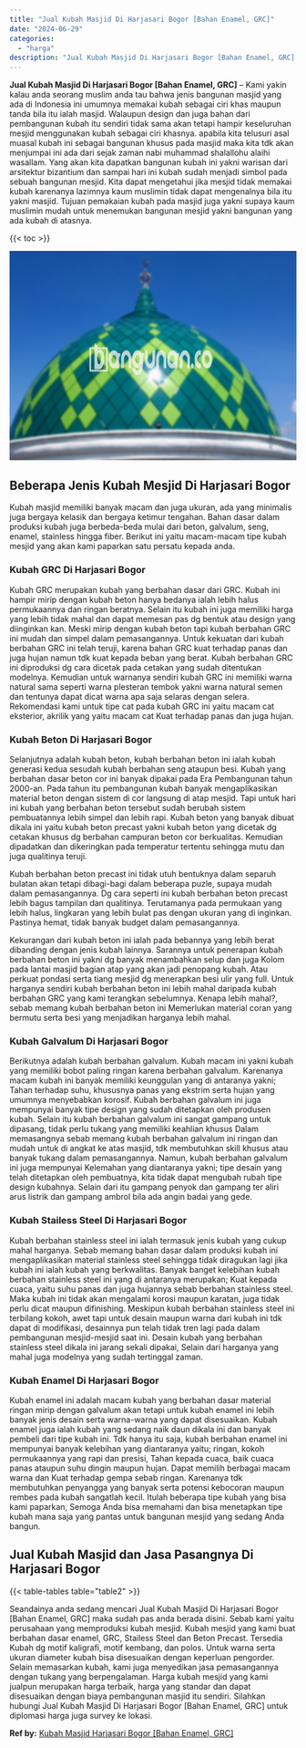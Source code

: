 ```yaml
---
title: "Jual Kubah Masjid Di Harjasari Bogor [Bahan Enamel, GRC]"
date: "2024-06-29"
categories: 
  - "harga"
description: "Jual Kubah Masjid Di Harjasari Bogor [Bahan Enamel, GRC]. Seandainya anda sedang mencari Jual Kubah Masjid Di Harjasari Bogor [Bahan Enamel, GRC] maka suda..."
---
```


**Jual Kubah Masjid Di Harjasari Bogor \[Bahan Enamel, GRC\]** – Kami yakin kalau anda seorang muslim anda tau bahwa jenis bangunan masjid yang ada di Indonesia ini umumnya memakai kubah sebagai ciri khas maupun tanda bila itu ialah masjid. Walaupun design dan juga bahan dari pembangunan kubah itu sendiri tidak sama akan tetapi hampir keseluruhan mesjid menggunakan kubah sebagai ciri khasnya. apabila kita telusuri asal muasal kubah ini sebagai bangunan khusus pada masjid maka kita tdk akan menjumpai ini ada dari sejak zaman nabi muhammad shalallohu alaihi wasallam. Yang akan kita dapatkan bangunan kubah ini yakni warisan dari arsitektur bizantium dan sampai hari ini kubah sudah menjadi simbol pada sebuah bangunan mesjid. Kita dapat mengetahui jika mesjid tidak memakai kubah karenanya lazimnya kaum muslimin tidak dapat mengenalnya bila itu yakni masjid. Tujuan pemakaian kubah pada masjid juga yakni supaya kaum muslimin mudah untuk menemukan bangunan mesjid yakni bangunan yang ada kubah di atasnya.

{{< toc >}}

![Jual Kubah Masjid Di Harjasari Bogor [Bahan Enamel, GRC]](/images/jual-kubah-masjid-05.png)

## Beberapa Jenis Kubah Mesjid Di Harjasari Bogor

Kubah masjid memiliki banyak macam dan juga ukuran, ada yang minimalis juga bergaya kelasik dan bergaya ketimur tengahan. Bahan dasar dalam produksi kubah juga berbeda-beda mulai dari beton, galvalum, seng, enamel, stainless hingga fiber. Berikut ini yaitu macam-macam tipe kubah mesjid yang akan kami paparkan satu persatu kepada anda.

### Kubah GRC Di Harjasari Bogor

Kubah GRC merupakan kubah yang berbahan dasar dari GRC. Kubah ini hampir mirip dengan kubah beton hanya bedanya ialah lebih halus permukaannya dan ringan beratnya. Selain itu kubah ini juga memiliki harga yang lebih tidak mahal dan dapat memesan pas dg bentuk atau design yang diinginkan kan. Meski mirip dengan kubah beton tapi kubah berbahan GRC ini mudah dan simpel dalam pemasangannya. Untuk kekuatan dari kubah berbahan GRC ini telah teruji, karena bahan GRC kuat terhadap panas dan juga hujan namun tdk kuat kepada beban yang berat. Kubah berbahan GRC ini diproduksi dg cara dicetak pada cetakan yang sudah ditentukan modelnya. Kemudian untuk warnanya sendiri kubah GRC ini memiliki warna natural sama seperti warna plesteran tembok yakni warna natural semen dan tentunya dapat dicat warna apa saja selaras dengan selera. Rekomendasi kami untuk tipe cat pada kubah GRC ini yaitu macam cat eksterior, akrilik yang yaitu macam cat Kuat terhadap panas dan juga hujan.

### Kubah Beton Di Harjasari Bogor

Selanjutnya adalah kubah beton, kubah berbahan beton ini ialah kubah generasi kedua sesudah kubah berbahan seng ataupun besi. Kubah yang berbahan dasar beton cor ini banyak dipakai pada Era Pembangunan tahun 2000-an. Pada tahun itu pembangunan kubah banyak mengaplikasikan material beton dengan sistem di cor langsung di atap mesjid. Tapi untuk hari ini kubah yang berbahan beton tersebut sudah berubah sistem pembuatannya lebih simpel dan lebih rapi. Kubah beton yang banyak dibuat dikala ini yaitu kubah beton precast yakni kubah beton yang dicetak dg cetakan khusus dg berbahan campuran beton cor berkualitas. Kemudian dipadatkan dan dikeringkan pada temperatur tertentu sehingga mutu dan juga qualitinya teruji.

Kubah berbahan beton precast ini tidak utuh bentuknya dalam separuh bulatan akan tetapi dibagi-bagi dalam beberapa puzle, supaya mudah dalam pemasangannya. Dg cara seperti ini kubah berbahan beton precast lebih bagus tampilan dan qualitinya. Terutamanya pada permukaan yang lebih halus, lingkaran yang lebih bulat pas dengan ukuran yang di inginkan. Pastinya hemat, tidak banyak budget dalam pemasangannya.

Kekurangan dari kubah beton ini ialah pada bebannya yang lebih berat dibanding dengan jenis kubah lainnya. Sarannya untuk penerapan kubah berbahan beton ini yakni dg banyak menambahkan selup dan juga Kolom pada lantai masjid bagian atap yang akan jadi penopang kubah. Atau perkuat pondasi serta tiang mesjid dg menerapkan besi ulir yang full. Untuk harganya sendiri kubah berbahan beton ini lebih mahal daripada kubah berbahan GRC yang kami terangkan sebelumnya. Kenapa lebih mahal?, sebab memang kubah berbahan beton ini Memerlukan material coran yang bermutu serta besi yang menjadikan harganya lebih mahal.

### Kubah Galvalum Di Harjasari Bogor

Berikutnya adalah kubah berbahan galvalum. Kubah macam ini yakni kubah yang memiliki bobot paling ringan karena berbahan galvalum. Karenanya macam kubah ini banyak memiliki keunggulan yang di antaranya yakni; Tahan terhadap suhu, khususnya panas yang ekstrim serta hujan yang umumnya menyebabkan korosif. Kubah berbahan galvalum ini juga mempunyai banyak tipe design yang sudah ditetapkan oleh produsen kubah. Selain itu kubah berbahan galvalum ini sangat gampang untuk dipasang, tidak perlu tukang yang memiliki keahlian khusus Dalam memasangnya sebab memang kubah berbahan galvalum ini ringan dan mudah untuk di angkat ke atas masjid, tdk membutuhkan skill khusus atau banyak tukang dalam pemasangannya. Namun, kubah berbahan galvalum ini juga mempunyai Kelemahan yang diantaranya yakni; tipe desain yang telah ditetapkan oleh pembuatnya, kita tidak dapat mengubah rubah tipe design kubahnya. Selain dari itu gampang penyok dan gampang ter aliri arus listrik dan gampang ambrol bila ada angin badai yang gede.

### Kubah Stailess Steel Di Harjasari Bogor

Kubah berbahan stainless steel ini ialah termasuk jenis kubah yang cukup mahal harganya. Sebab memang bahan dasar dalam produksi kubah ini mengaplikasikan material stainless steel sehingga tidak diragukan lagi jika kubah ini ialah kubah yang berkwalitas. Banyak banget kelebihan kubah berbahan stainless steel ini yang di antaranya merupakan; Kuat kepada cuaca, yaitu suhu panas dan juga hujannya sebab berbahan stainless steel. Maka kubah ini tidak akan mengalami korosi maupun karatan, juga tidak perlu dicat maupun difinishing. Meskipun kubah berbahan stainless steel ini terbilang kokoh, awet tapi untuk desain maupun warna dari kubah ini tdk dapat di modifikasi, desainnya pun telah tidak tren lagi pada dalam pembangunan mesjid-mesjid saat ini. Desain kubah yang berbahan stainless steel dikala ini jarang sekali dipakai, Selain dari harganya yang mahal juga modelnya yang sudah tertinggal zaman.

### Kubah Enamel Di Harjasari Bogor

Kubah enamel ini adalah macam kubah yang berbahan dasar material ringan mirip dengan galvalum akan tetapi untuk kubah enamel ini lebih banyak jenis desain serta warna-warna yang dapat disesuaikan. Kubah enamel juga ialah kubah yang sedang naik daun dikala ini dan banyak pembeli dari tipe kubah ini. Tdk hanya itu saja, kubah berbahan enamel ini mempunyai banyak kelebihan yang diantaranya yaitu; ringan, kokoh permukaannya yang rapi dan presisi, Tahan kepada cuaca, baik cuaca panas ataupun suhu dingin maupun hujan. Dapat memilih berbagai macam warna dan Kuat terhadap gempa sebab ringan. Karenanya tdk membutuhkan penyangga yang banyak serta potensi kebocoran maupun rembes pada kubah sangatlah kecil. Itulah beberapa tipe kubah yang bisa kami paparkan, Semoga Anda bisa memahami dan bisa menetapkan tipe kubah mana saja yang pantas untuk bangunan mesjid yang sedang Anda bangun.

## Jual Kubah Masjid dan Jasa Pasangnya Di Harjasari Bogor

{{< table-tables table="table2" >}}

Seandainya anda sedang mencari Jual Kubah Masjid Di Harjasari Bogor \[Bahan Enamel, GRC\] maka sudah pas anda berada disini. Sebab kami yaitu perusahaan yang memproduksi kubah mesjid. Kubah mesjid yang kami buat berbahan dasar enamel, GRC, Stailess Steel dan Beton Precast. Tersedia Kubah dg motif kaligrafi, motif kembang, dan polos. Untuk warna serta ukuran diameter kubah bisa disesuaikan dengan keperluan pengorder. Selain memasarkan kubah, kami juga menyedikan jasa pemasangannya dengan tukang yang berpengalaman. Harga kubah mesjid yang kami jualpun merupakan harga terbaik, harga yang standar dan dapat disesuaikan dengan biaya pembangunan masjid itu sendiri. Silahkan hubungi Jual Kubah Masjid Di Harjasari Bogor \[Bahan Enamel, GRC\] untuk diplomasi harga juga survey ke lokasi.

**Ref by:** [Kubah Masjid Harjasari Bogor [Bahan Enamel, GRC]](https://id.wikipedia.org/wiki/Kubah)
